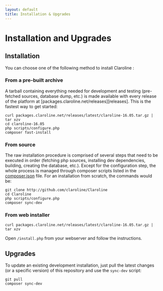 ```yaml
---
layout: default
title: Installation & Upgrades
---
```


# Installation and Upgrades

## Installation

You can choose one of the following method to install Claroline :


### From a pre-built archive

A tarball containing everything needed for development and testing
(pre-fetched sources, database dump, etc.) is made available with every release
of the platform at [packages.claroline.net/releases][releases]. This is the
fastest way to get started:

    curl packages.claroline.net/releases/latest/claroline-16.05.tar.gz | tar xzv
    cd claroline-16.05
    php scripts/configure.php
    composer fast-install


### From source

The raw installation procedure is comprised of several steps that need to be
executed in order (fetching php sources, installing dev dependencies, building,
creating the database, etc.). Except for the configuration step, the whole process
is managed through composer scripts listed in the [composer.json](composer.json)
file. For an installation from scratch, the commands would be:

    git clone http://github.com/claroline/Claroline
    cd Claroline
    php scripts/configure.php
    composer sync-dev


### From web installer

``` curl packages.claroline.net/releases/latest/claroline-16.05.tar.gz | tar xzv ```

Open `/install.php` from your webserver and follow the instructions.


## Upgrades

To update an existing development installation, just pull the latest changes
(or a specific version) of this repository and use the `sync-dev` script:

    git pull
    composer sync-dev

